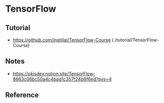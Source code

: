 # TensorFlow

## Tutorial

-   https://github.com/instillai/TensorFlow-Course (./tutorial/TensorFlow-Course)

## Notes

-   https://okisdev.notion.site/TensorFlow-8663c06bc50a4c4bad1c357f24b6f6ed?pvs=4

## Reference
